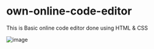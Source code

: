 # own-online-code-editor
This is Basic online code editor done using HTML & CSS

![image](https://github.com/PolareddyHemaLatha/own-online-code-editor/assets/88929009/ac19ff08-d5de-459a-ac70-b956f1220e2f)
